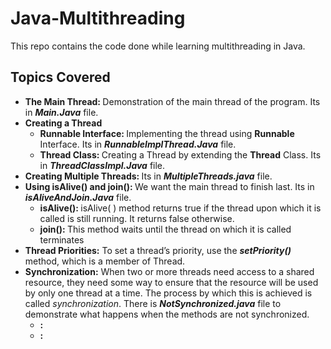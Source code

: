 # Java-Multithreading
This repo contains the code done while learning multithreading in Java. 

## Topics Covered
<ul>
<li><b>The Main Thread: </b> Demonstration of the main thread of the program. Its in <b><i>Main.Java</i></b> file.</li>

<li><b>Creating a Thread</b>
    <ul>
        <li><b>Runnable Interface: </b> Implementing the thread using <b>Runnable</b> Interface. Its in <b><i>RunnableImplThread.Java</i></b> file.</li>
        <li><b>Thread Class: </b> Creating a Thread by extending the  <b>Thread</b> Class. Its in <b><i>ThreadClassImpl.Java</i></b> file.</li>
    </ul>
</li>

<li><b>Creating Multiple Threads: </b>Its in <b><i>MultipleThreads.java</i></b> file.</li>

<li><b>Using isAlive() and join(): </b>We want the main thread to finish last. Its in <b><i>isAliveAndJoin.Java</i></b> file.
    <ul>
        <li><b>isAlive(): </b> isAlive( ) method returns true if the thread upon which it is called is still running. 
            It returns false otherwise. </li>
        <li><b>join(): </b> This method waits until the thread on which it is called terminates</li>
    </ul>
</li>

<li><b>Thread Priorities:</b> To set a thread’s priority, use the <b><i>setPriority()</i></b> method, which is a member of Thread. </li>

<li><b>Synchronization:</b> When two or more threads need access to a shared resource, they need some way to ensure 
that the resource will be used by only one thread at a time. The process by which this is 
achieved is called <i>synchronization</i>. There is <b><i>NotSynchronized.java</i></b> file to demonstrate what happens when the methods are not synchronized.
    <ul>
        <li><b> :</b></li>
        <li><b> :</b></li>
    </ul>
</li>

</ul>

